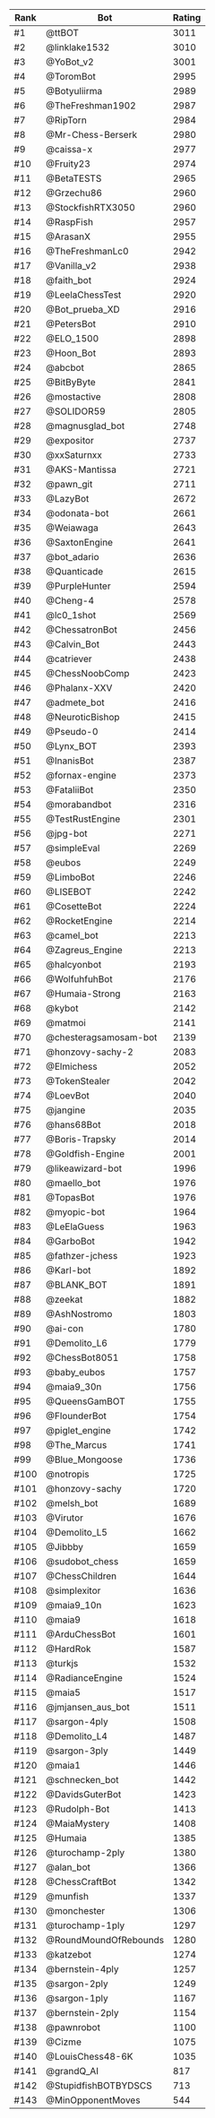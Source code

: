 Rank|Bot|Rating
---|---|---
#1|@ttBOT|3011
#2|@linklake1532|3010
#3|@YoBot_v2|3001
#4|@ToromBot|2995
#5|@Botyuliirma|2989
#6|@TheFreshman1902|2987
#7|@RipTorn|2984
#8|@Mr-Chess-Berserk|2980
#9|@caissa-x|2977
#10|@Fruity23|2974
#11|@BetaTESTS|2965
#12|@Grzechu86|2960
#13|@StockfishRTX3050|2960
#14|@RaspFish|2957
#15|@ArasanX|2955
#16|@TheFreshmanLc0|2942
#17|@Vanilla_v2|2938
#18|@faith_bot|2924
#19|@LeelaChessTest|2920
#20|@Bot_prueba_XD|2916
#21|@PetersBot|2910
#22|@ELO_1500|2898
#23|@Hoon_Bot|2893
#24|@abcbot|2865
#25|@BitByByte|2841
#26|@mostactive|2808
#27|@SOLIDOR59|2805
#28|@magnusglad_bot|2748
#29|@expositor|2737
#30|@xxSaturnxx|2733
#31|@AKS-Mantissa|2721
#32|@pawn_git|2711
#33|@LazyBot|2672
#34|@odonata-bot|2661
#35|@Weiawaga|2643
#36|@SaxtonEngine|2641
#37|@bot_adario|2636
#38|@Quanticade|2615
#39|@PurpleHunter|2594
#40|@Cheng-4|2578
#41|@lc0_1shot|2569
#42|@ChessatronBot|2456
#43|@Calvin_Bot|2443
#44|@catriever|2438
#45|@ChessNoobComp|2423
#46|@Phalanx-XXV|2420
#47|@admete_bot|2416
#48|@NeuroticBishop|2415
#49|@Pseudo-0|2414
#50|@Lynx_BOT|2393
#51|@InanisBot|2387
#52|@fornax-engine|2373
#53|@FataliiBot|2350
#54|@morabandbot|2316
#55|@TestRustEngine|2301
#56|@jpg-bot|2271
#57|@simpleEval|2269
#58|@eubos|2249
#59|@LimboBot|2246
#60|@LISEBOT|2242
#61|@CosetteBot|2224
#62|@RocketEngine|2214
#63|@camel_bot|2213
#64|@Zagreus_Engine|2213
#65|@halcyonbot|2193
#66|@WolfuhfuhBot|2176
#67|@Humaia-Strong|2163
#68|@kybot|2142
#69|@matmoi|2141
#70|@chesteragsamosam-bot|2139
#71|@honzovy-sachy-2|2083
#72|@Elmichess|2052
#73|@TokenStealer|2042
#74|@LoevBot|2040
#75|@jangine|2035
#76|@hans68Bot|2018
#77|@Boris-Trapsky|2014
#78|@Goldfish-Engine|2001
#79|@likeawizard-bot|1996
#80|@maello_bot|1976
#81|@TopasBot|1976
#82|@myopic-bot|1964
#83|@LeElaGuess|1963
#84|@GarboBot|1942
#85|@fathzer-jchess|1923
#86|@Karl-bot|1892
#87|@BLANK_BOT|1891
#88|@zeekat|1882
#89|@AshNostromo|1803
#90|@ai-con|1780
#91|@Demolito_L6|1779
#92|@ChessBot8051|1758
#93|@baby_eubos|1757
#94|@maia9_30n|1756
#95|@QueensGamBOT|1755
#96|@FlounderBot|1754
#97|@piglet_engine|1742
#98|@The_Marcus|1741
#99|@Blue_Mongoose|1736
#100|@notropis|1725
#101|@honzovy-sachy|1720
#102|@melsh_bot|1689
#103|@Virutor|1676
#104|@Demolito_L5|1662
#105|@Jibbby|1659
#106|@sudobot_chess|1659
#107|@ChessChildren|1644
#108|@simplexitor|1636
#109|@maia9_10n|1623
#110|@maia9|1618
#111|@ArduChessBot|1601
#112|@HardRok|1587
#113|@turkjs|1532
#114|@RadianceEngine|1524
#115|@maia5|1517
#116|@jmjansen_aus_bot|1511
#117|@sargon-4ply|1508
#118|@Demolito_L4|1487
#119|@sargon-3ply|1449
#120|@maia1|1446
#121|@schnecken_bot|1442
#122|@DavidsGuterBot|1423
#123|@Rudolph-Bot|1413
#124|@MaiaMystery|1408
#125|@Humaia|1385
#126|@turochamp-2ply|1380
#127|@alan_bot|1366
#128|@ChessCraftBot|1342
#129|@munfish|1337
#130|@monchester|1306
#131|@turochamp-1ply|1297
#132|@RoundMoundOfRebounds|1280
#133|@katzebot|1274
#134|@bernstein-4ply|1257
#135|@sargon-2ply|1249
#136|@sargon-1ply|1167
#137|@bernstein-2ply|1154
#138|@pawnrobot|1100
#139|@Cizme|1075
#140|@LouisChess48-6K|1035
#141|@grandQ_AI|817
#142|@StupidfishBOTBYDSCS|713
#143|@MinOpponentMoves|544
